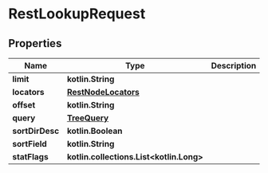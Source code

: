 
# RestLookupRequest

## Properties
| Name | Type | Description | Notes |
| ------------ | ------------- | ------------- | ------------- |
| **limit** | **kotlin.String** |  |  [optional] |
| **locators** | [**RestNodeLocators**](RestNodeLocators.md) |  |  [optional] |
| **offset** | **kotlin.String** |  |  [optional] |
| **query** | [**TreeQuery**](TreeQuery.md) |  |  [optional] |
| **sortDirDesc** | **kotlin.Boolean** |  |  [optional] |
| **sortField** | **kotlin.String** |  |  [optional] |
| **statFlags** | **kotlin.collections.List&lt;kotlin.Long&gt;** |  |  [optional] |
